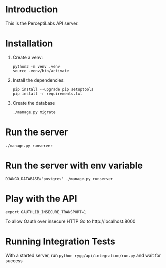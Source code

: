 # Introduction 
This is the PerceptiLabs API server.

# Installation
1. Create a venv:
    ```
    python3 -m venv .venv
    source .venv/bin/activate
    ```

2. Install the dependencies:
    ```
    pip install --upgrade pip setuptools
    pip install -r requirements.txt
    ```

3. Create the database
    ```
    ./manage.py migrate
    ```

# Run the server
```
./manage.py runserver
```

# Run the server with env variable
```
DJANGO_DATABASE='postgres' ./manage.py runserver
```

# Play with the API
```
export OAUTHLIB_INSECURE_TRANSPORT=1
```
To allow Oauth over insecure HTTP
Go to http://localhost:8000

# Running Integration Tests
With a started server, run `python rygg/api/integration/run.py` and
wait for success
